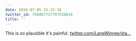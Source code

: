 ```yaml
---
date: 2016-07-05 15:15:18
twitter_id: 750407727797538816
title: ''
---
```


<!-- Tweet at https://twitter.com/statuses/ is either deleted or protected. -->

This is so plausible it's painful. [twitter.com/LaneWinree/sta…](https://twitter.com/LaneWinree/status/750355252185030656)
